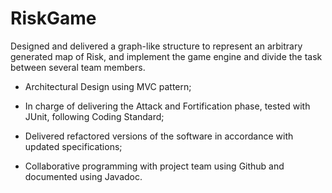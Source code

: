 # RiskGame


Designed and delivered a graph-like structure to represent an arbitrary generated map of Risk, and implement the game engine and divide the task between several team members.

-	Architectural Design using MVC pattern;

- In charge of delivering the Attack and Fortification phase, tested with JUnit, following Coding Standard;

- Delivered refactored versions of the software in accordance with updated specifications;

-	Collaborative programming with project team using Github and documented using Javadoc.
